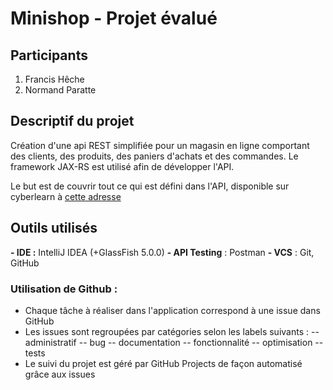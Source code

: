# Minishop - Projet évalué
## Participants
1. Francis Hêche
2. Normand Paratte

## Descriptif du projet
Création d'une api REST simplifiée pour un magasin en ligne comportant des clients, des produits, des paniers d'achats et des commandes.
Le framework JAX-RS est utilisé afin de développer l'API. 

Le but est de couvrir tout ce qui est défini dans l'API, disponible sur cyberlearn à [cette adresse](https://cyberlearn.hes-so.ch/pluginfile.php/2691039/mod_resource/content/6/index.html)

## Outils utilisés
**- IDE :** IntelliJ IDEA (+GlassFish 5.0.0) 
**- API Testing** : Postman
**- VCS** : Git, GitHub

### Utilisation de Github :
- Chaque tâche à réaliser dans l'application correspond à une issue dans GitHub
- Les issues sont regroupées par catégories selon les labels suivants :
-- administratif
-- bug
-- documentation
-- fonctionnalité
-- optimisation
-- tests
- Le suivi du projet est géré par GitHub Projects de façon automatisé grâce aux issues




